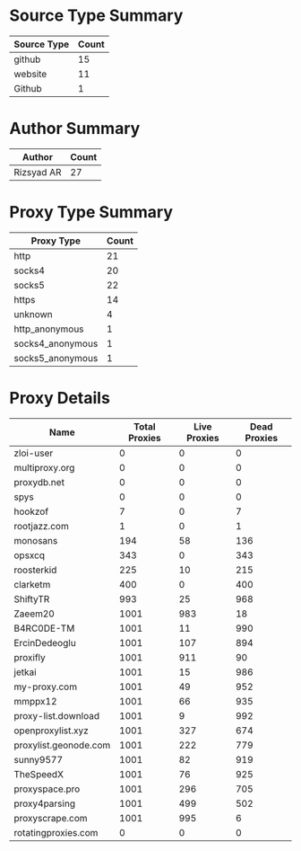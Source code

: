 # Source Type Summary

| Source Type | Count |
|-------------|-------|
| github | 15 |
| website | 11 |
| Github | 1 |


# Author Summary

| Author | Count |
|--------|-------|
| Rizsyad AR | 27 |


# Proxy Type Summary

| Proxy Type | Count |
|------------|-------|
| http | 21 |
| socks4 | 20 |
| socks5 | 22 |
| https | 14 |
| unknown | 4 |
| http_anonymous | 1 |
| socks4_anonymous | 1 |
| socks5_anonymous | 1 |


# Proxy Details

| Name | Total Proxies | Live Proxies | Dead Proxies |
|------|---------------|--------------|---------------|
| zloi-user | 0 | 0 | 0 |
| multiproxy.org | 0 | 0 | 0 |
| proxydb.net | 0 | 0 | 0 |
| spys | 0 | 0 | 0 |
| hookzof | 7 | 0 | 7 |
| rootjazz.com | 1 | 0 | 1 |
| monosans | 194 | 58 | 136 |
| opsxcq | 343 | 0 | 343 |
| roosterkid | 225 | 10 | 215 |
| clarketm | 400 | 0 | 400 |
| ShiftyTR | 993 | 25 | 968 |
| Zaeem20 | 1001 | 983 | 18 |
| B4RC0DE-TM | 1001 | 11 | 990 |
| ErcinDedeoglu | 1001 | 107 | 894 |
| proxifly | 1001 | 911 | 90 |
| jetkai | 1001 | 15 | 986 |
| my-proxy.com | 1001 | 49 | 952 |
| mmppx12 | 1001 | 66 | 935 |
| proxy-list.download | 1001 | 9 | 992 |
| openproxylist.xyz | 1001 | 327 | 674 |
| proxylist.geonode.com | 1001 | 222 | 779 |
| sunny9577 | 1001 | 82 | 919 |
| TheSpeedX | 1001 | 76 | 925 |
| proxyspace.pro | 1001 | 296 | 705 |
| proxy4parsing | 1001 | 499 | 502 |
| proxyscrape.com | 1001 | 995 | 6 |
| rotatingproxies.com | 0 | 0 | 0 |
